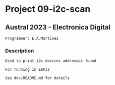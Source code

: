 # Project 09-i2c-scan

##  Austral 2023 - Electronica Digital
    
    Programmer: E.A.Martinez

### Description

    Used to print i2c devices addresses found

    For running in ESP32

    See doc/README.md for details


